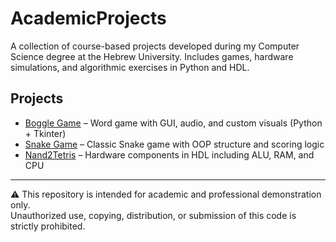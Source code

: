 # AcademicProjects
A collection of course-based projects developed during my Computer Science degree at the Hebrew University. Includes games, hardware simulations, and algorithmic exercises in Python and HDL.

## Projects

- [Boggle Game](./BoogleGame) – Word game with GUI, audio, and custom visuals (Python + Tkinter)
- [Snake Game](./SnakeGame) – Classic Snake game with OOP structure and scoring logic
- [Nand2Tetris](./Nand2Tetris) – Hardware components in HDL including ALU, RAM, and CPU

---

⚠️ This repository is intended for academic and professional demonstration only.  
Unauthorized use, copying, distribution, or submission of this code is strictly prohibited.
